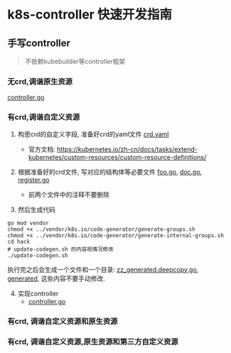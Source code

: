 # k8s-controller 快速开发指南

## 手写controller

> 不依赖kubebuilder等controller框架

### 无crd,调谐原生资源
[controller.go](handwriting%2Fno-crd%2Fcontroller.go)

### 有crd,调谐自定义资源
1. 构思crd的自定义字段, 准备好crd的yaml文件 [crd.yaml](handwriting%2Fwith-crd%2Fartifacts%2Fcrd.yaml)
   - 官方文档: https://kubernetes.io/zh-cn/docs/tasks/extend-kubernetes/custom-resources/custom-resource-definitions/

2. 根据准备好的crd文件, 写对应的结构体等必要文件 [foo.go](handwriting%2Fwith-crd%2Fapis%2Ffoo%2Fv1alpha1%2Ffoo.go),  [doc.go](handwriting%2Fwith-crd%2Fapis%2Ffoo%2Fv1alpha1%2Fdoc.go), [register.go](handwriting%2Fwith-crd%2Fapis%2Ffoo%2Fv1alpha1%2Fregister.go)
   - 前两个文件中的注释不要删除

3. 然后生成代码

```shell
go mod vendor
chmod +x ../vendor/k8s.io/code-generator/generate-groups.sh
chmod +x ../vendor/k8s.io/code-generator/generate-internal-groups.sh
cd hack
# update-codegen.sh 的内容视情况修改
./update-codegen.sh
```
执行完之后会生成一个文件和一个目录: [zz_generated.deepcopy.go](handwriting%2Fwith-crd%2Fapis%2Ffoo%2Fv1alpha1%2Fzz_generated.deepcopy.go), [generated](handwriting%2Fwith-crd%2Fgenerated), 这些内容不要手动修改.

4. 实现controller
    - [controller.go](handwriting%2Fwith-crd%2Fcontroller.go)

### 有crd, 调谐自定义资源和原生资源


### 有crd, 调谐自定义资源,原生资源和第三方自定义资源

